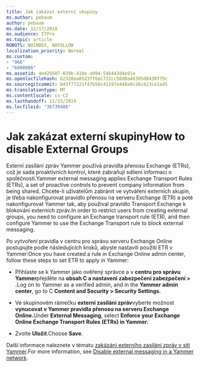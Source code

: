 ```yaml
---
title: Jak zakázat externí skupiny
ms.author: pebaum
author: pebaum
ms.date: 12/17/2018
ms.audience: ITPro
ms.topic: article
ROBOTS: NOINDEX, NOFOLLOW
localization_priority: Normal
ms.custom:
- "966"
- "6000006"
ms.assetid: 4e429507-039b-410e-a994-54b443d4e91e
ms.openlocfilehash: b2328ea85d3ff6ec722cc56d8a46395d8438f79c
ms.sourcegitcommit: b43f77221f47b50c41197a448a9c26c423ce1ad5
ms.translationtype: MT
ms.contentlocale: cs-CZ
ms.lasthandoff: 11/15/2019
ms.locfileid: "36739486"
---
```

# <a name="how-to-disable-external-groups"></a><span data-ttu-id="3962c-102">Jak zakázat externí skupiny</span><span class="sxs-lookup"><span data-stu-id="3962c-102">How to disable External Groups</span></span>

<span data-ttu-id="3962c-103">Externí zasílání zpráv Yammer používá pravidla přenosu Exchange (ETRs), což je sada proaktivních kontrol, které zabraňují sdílení informací o společnosti.</span><span class="sxs-lookup"><span data-stu-id="3962c-103">Yammer external messaging applies Exchange Transport Rules (ETRs), a set of proactive controls to prevent company information from being shared.</span></span> <span data-ttu-id="3962c-104">Chcete-li uživatelům zabránit ve vytváření externích skupin, je třeba nakonfigurovat pravidlo přenosu na serveru Exchange (ETR) a poté nakonfigurovat Yammer tak, aby používal pravidlo Transport Exchange k blokování externích zpráv.</span><span class="sxs-lookup"><span data-stu-id="3962c-104">In order to restrict users from creating external groups, you need to configure an Exchange transport rule (ETR), and then configure Yammer to use the Exchange Transport rule to block external messaging.</span></span>
  
<span data-ttu-id="3962c-105">Po vytvoření pravidla v centru pro správu serveru Exchange Online postupujte podle následujících kroků, abyste nastavili použití ETR v Yammer:</span><span class="sxs-lookup"><span data-stu-id="3962c-105">Once you have created a rule in Exchange Online admin center, follow these steps to set ETR to apply in Yammer:</span></span>
  
- <span data-ttu-id="3962c-106">Přihlaste se k Yammer jako ověřený správce a v **centru pro správu Yammer**přejděte na **obsah C a nastavení zabezpečení zabezpečení \> .**</span><span class="sxs-lookup"><span data-stu-id="3962c-106">Log on to Yammer as a verified admin, and in the **Yammer admin center**, go to C **Content and Security \> Security Settings.**</span></span>

- <span data-ttu-id="3962c-107">Ve skupinovém rámečku **externí zasílání zpráv**vyberte možnost **vynucovat v Yammer pravidla přenosu na serveru Exchange Online.**</span><span class="sxs-lookup"><span data-stu-id="3962c-107">Under **External Messaging**, select **Enforce your Exchange Online Exchange Transport Rules (ETRs) in Yammer.**</span></span>

- <span data-ttu-id="3962c-108">Zvolte **Uložit**.</span><span class="sxs-lookup"><span data-stu-id="3962c-108">Choose **Save**.</span></span>

<span data-ttu-id="3962c-109">Další informace naleznete v tématu [zakázání externího zasílání zpráv v síti Yammer](https://docs.microsoft.com/yammer/work-with-external-users/disable-external-messaging).</span><span class="sxs-lookup"><span data-stu-id="3962c-109">For more information, see [Disable external messaging in a Yammer network](https://docs.microsoft.com/yammer/work-with-external-users/disable-external-messaging).</span></span>
  